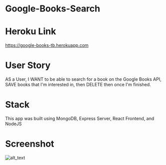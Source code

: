 # Google-Books-Search

# Heroku Link
https://google-books-tb.herokuapp.com

# User Story
 AS a User, I WANT to be able to search for a book on the Google Books API, SAVE books that I'm interested in, then DELETE then once I'm finished.
 
# Stack
 This app was built using MongoDB, Express Server, React Frontend, and NodeJS
 
# Screenshot
![alt_text](./client/src/images/Screenshot.png)

